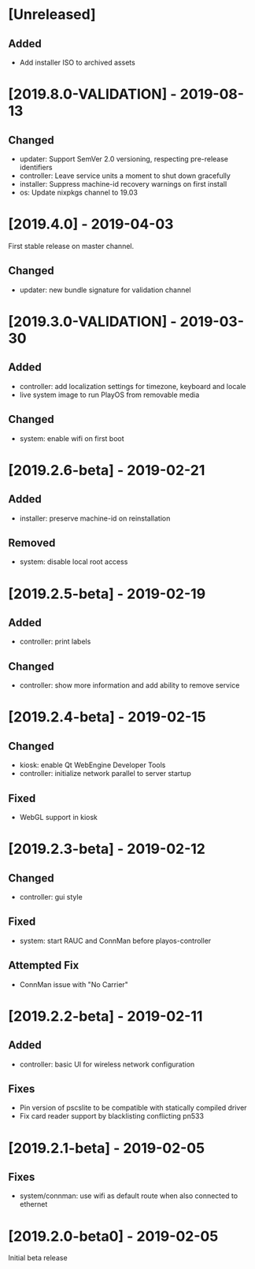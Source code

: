 # [Unreleased]

## Added

- Add installer ISO to archived assets

# [2019.8.0-VALIDATION] - 2019-08-13

## Changed

- updater: Support SemVer 2.0 versioning, respecting pre-release identifiers
- controller: Leave service units a moment to shut down gracefully
- installer: Suppress machine-id recovery warnings on first install
- os: Update nixpkgs channel to 19.03

# [2019.4.0] - 2019-04-03

First stable release on master channel.

## Changed

- updater: new bundle signature for validation channel

# [2019.3.0-VALIDATION] - 2019-03-30

## Added

- controller: add localization settings for timezone, keyboard and locale
- live system image to run PlayOS from removable media

## Changed

- system: enable wifi on first boot

# [2019.2.6-beta] - 2019-02-21

## Added

- installer: preserve machine-id on reinstallation

## Removed

- system: disable local root access

# [2019.2.5-beta] - 2019-02-19

## Added

- controller: print labels

## Changed

- controller: show more information and add ability to remove service

# [2019.2.4-beta] - 2019-02-15

## Changed

- kiosk: enable Qt WebEngine Developer Tools
- controller: initialize network parallel to server startup

## Fixed

- WebGL support in kiosk

# [2019.2.3-beta] - 2019-02-12

## Changed

- controller: gui style

## Fixed

- system: start RAUC and ConnMan before playos-controller

## Attempted Fix

- ConnMan issue with "No Carrier"

# [2019.2.2-beta] - 2019-02-11

## Added

- controller: basic UI for wireless network configuration

## Fixes

- Pin version of pscslite to be compatible with statically compiled driver
- Fix card reader support by blacklisting conflicting pn533

# [2019.2.1-beta] - 2019-02-05

## Fixes

- system/connman: use wifi as default route when also connected to ethernet

# [2019.2.0-beta0] - 2019-02-05

Initial beta release
